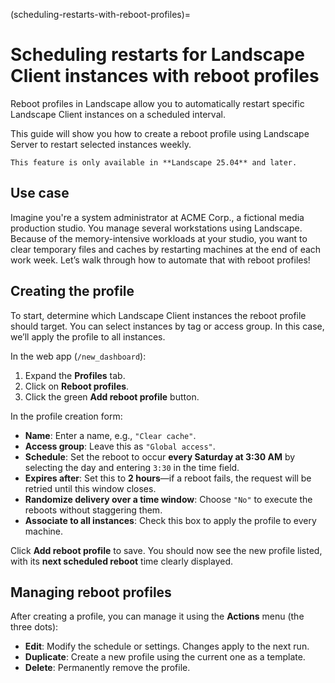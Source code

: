 (scheduling-restarts-with-reboot-profiles)=
# Scheduling restarts for Landscape Client instances with reboot profiles

Reboot profiles in Landscape allow you to automatically restart specific Landscape Client instances on a scheduled interval.

This guide will show you how to create a reboot profile using Landscape Server to restart selected instances weekly.

```{note}
This feature is only available in **Landscape 25.04** and later.
```

## Use case

Imagine you're a system administrator at ACME Corp., a fictional media production studio. You manage several workstations using Landscape. Because of the memory-intensive workloads at your studio, you want to clear temporary files and caches by restarting machines at the end of each work week. Let’s walk through how to automate that with reboot profiles!

## Creating the profile

To start, determine which Landscape Client instances the reboot profile should target. You can select instances by tag or access group. In this case, we’ll apply the profile to all instances.

In the web app (`/new_dashboard`):

1. Expand the **Profiles** tab.
2. Click on **Reboot profiles**.
3. Click the green **Add reboot profile** button.

In the profile creation form:

- **Name**: Enter a name, e.g., `"Clear cache"`.
- **Access group**: Leave this as `"Global access"`.
- **Schedule**: Set the reboot to occur **every Saturday at 3:30 AM** by selecting the day and entering `3:30` in the time field.
- **Expires after**: Set this to **2 hours**—if a reboot fails, the request will be retried until this window closes.
- **Randomize delivery over a time window**: Choose `"No"` to execute the reboots without staggering them.
- **Associate to all instances**: Check this box to apply the profile to every machine.

Click **Add reboot profile** to save. You should now see the new profile listed, with its **next scheduled reboot** time clearly displayed.

## Managing reboot profiles

After creating a profile, you can manage it using the **Actions** menu (the three dots):

- **Edit**: Modify the schedule or settings. Changes apply to the next run.
- **Duplicate**: Create a new profile using the current one as a template.
- **Delete**: Permanently remove the profile.
